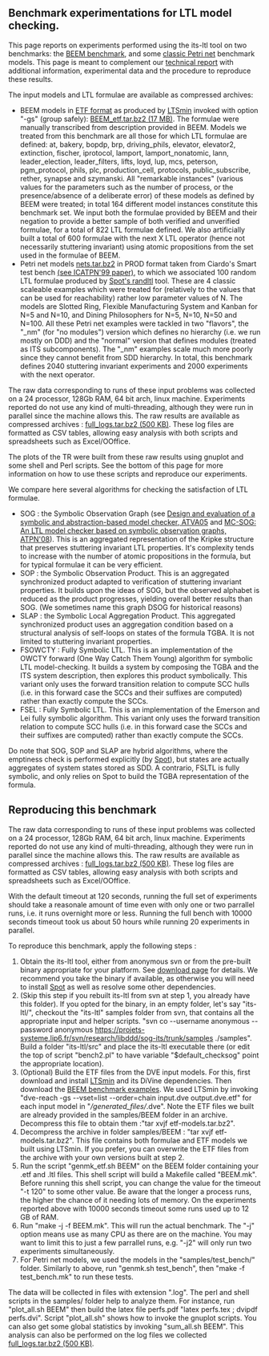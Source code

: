 ## Benchmark experimentations for LTL model checking.

This page reports on experiments performed using the its-ltl tool on two benchmarks: the [BEEM benchmark](http://anna.fi.muni.cz/models/), and some [classic Petri net](http://www.cs.ucr.edu/~ciardo/pubs/1999ICATPN-MDD.pdf) benchmark models. This page is meant to complement our [technical report](files/TechReport.pdf) with additional information, experimental data and the procedure to reproduce these results.

The input models and LTL formulae are available as compressed archives:

*   BEEM models in [ETF format](http://fmt.cs.utwente.nl/tools/ltsmin/etf.html) as produced by [LTSmin](http://fmt.cs.utwente.nl/tools/ltsmin/) invoked with option "-gs" (group safely): [BEEM_etf.tar.bz2 (17 MB)](files/BEEM_etf.tar.bz2). The formulae were manually transcribed from description provided in BEEM. Models we treated from this benchmark are all those for which LTL formulae are defined: at, bakery, bopdp, brp, driving_phils, elevator, elevator2, extinction, fischer, iprotocol, lamport, lamport_nonatomic, lann, leader_election, leader_filters, lifts, loyd, lup, mcs, peterson, pgm_protocol, phils, plc, production_cell, protocols, public_subscribe, rether, synapse and szymanski. All "remarkable instances" (various values for the parameters such as the number of process, or the presence/absence of a deliberate error) of these models as defined by BEEM were treated; in total 164 different model instances constitute this benchmark set. We input both the formulae provided by BEEM and their negation to provide a better sample of both verified and unverified formulae, for a total of 822 LTL formulae defined. We also artificially built a total of 600 formulae with the next X LTL operator (hence not necessarily stuttering invariant) using atomic propositions from the set used in the formulae of BEEM.
*   Petri net models [nets.tar.bz2](files/nets.tar.bz2) in PROD format taken from Ciardo's Smart test bench [(see ICATPN'99 paper)](http://www.cs.ucr.edu/~ciardo/pubs/1999ICATPN-MDD.pdf), to which we associated 100 random LTL formulae produced by [Spot's randltl](http://spot.lip6.fr/) tool. These are 4 classic scaleable examples which were treated for (relatively to the values that can be used for reachability) rather low parameter values of N. The models are Slotted Ring, Flexible Manufacturing System and Kanban for N=5 and N=10, and Dining Philosophers for N=5, N=10, N=50 and N=100\. All these Petri net examples were tackled in two "flavors", the "_nm" (for "no modules") version which defines no hierarchy (i.e. we run mostly on DDD) and the "normal" version that defines modules (treated as ITS subcomponents). The "_nm" examples scale much more poorly since they cannot benefit from SDD hierarchy. In total, this benchmark defines 2040 stuttering invariant experiments and 2000 experiments with the next operator.

The raw data corresponding to runs of these input problems was collected on a 24 processor, 128Gb RAM, 64 bit arch, linux machine. Experiments reported do not use any kind of multi-threading, although they were run in parallel since the machine allows this. The raw results are available as compressed archives : [full_logs.tar.bz2 (500 KB)](files/full_logs.tar.bz2). These log files are formatted as CSV tables, allowing easy analysis with both scripts and spreadsheets such as Excel/OOffice.

The plots of the TR were built from these raw results using gnuplot and some shell and Perl scripts. See the bottom of this page for more information on how to use these scripts and reproduce our experiments.

We compare here several algorithms for checking the satisfaction of LTL formulae.

*   SOG : the Symbolic Observation Graph (see [Design and evaluation of a symbolic and abstraction-based model checker, ATVA05](http://www.lsv.ens-cachan.fr/Publis/PAPERS/PDF/HIK-atva04.pdf) and [MC-SOG: An LTL model checker based on symbolic observation graphs, ATPN'08](https://projets-systeme.lip6.fr/trac/research/libddd/export/1768/sog-its/trunk/doc/positionnement/articles/icatpn08.pdf)). This is an aggregated representation of the Kripke structure that preserves stuttering invariant LTL properties. It's complexity tends to increase with the number of atomic propositions in the formula, but for typical formulae it can be very efficient.
*   SOP : the Symbolic Observation Product. This is an aggregated synchronized product adapted to verification of stuttering invariant properties. It builds upon the ideas of SOG, but the observed alphabet is reduced as the product progresses, yielding overall better results than SOG. (We sometimes name this graph DSOG for historical reasons)
*   SLAP : the Symbolic Local Aggregation Product. This aggregated synchronized product uses an aggregation condition based on a structural analysis of self-loops on states of the formula TGBA. It is not limited to stuttering invariant properties.
*   FSOWCTY : Fully Symbolic LTL. This is an implementation of the OWCTY forward (One Way Catch Them Young) algorithm for symbolic LTL model-checking. It builds a system by composing the TGBA and the ITS system description, then explores this product symbolically. This variant only uses the forward transition relation to compute SCC hulls (i.e. in this forward case the SCCs and their suffixes are computed) rather than exactly compute the SCCs.
*   FSEL : Fully Symbolic LTL. This is an implementation of the Emerson and Lei fully symbolic algorithm. This variant only uses the forward transition relation to compute SCC hulls (i.e. in this forward case the SCCs and their suffixes are computed) rather than exactly compute the SCCs.

Do note that SOG, SOP and SLAP are hybrid algorithms, where the emptiness check is performed explicitly (by [Spot](http://spot.lip6.fr/)), but states are actually aggregates of system states stored as SDD. A contrario, FSLTL is fully symbolic, and only relies on Spot to build the TGBA representation of the formula.

## Reproducing this benchmark

The raw data corresponding to runs of these input problems was collected on a 24 processor, 128Gb RAM, 64 bit arch, linux machine. Experiments reported do not use any kind of multi-threading, although they were run in parallel since the machine allows this. The raw results are available as compressed archives : [full_logs.tar.bz2 (500 KB)](files/full_logs.tar.bz2). These log files are formatted as CSV tables, allowing easy analysis with both scripts and spreadsheets such as Excel/OOffice.

With the default timeout at 120 seconds, running the full set of experiments should take a reasonale amount of time even with only one or two parrallel runs, i.e. it runs overnight more or less. Running the full bench with 10000 seconds timeout took us about 50 hours while running 20 experiments in parallel.

To reproduce this benchmark, apply the following steps :

1.  Obtain the its-ltl tool, either from anonymous svn or from the pre-built binary appropriate for your platform. See [download page](download.html) for details. We recommend you take the binary if available, as otherwise you will need to install [Spot](http://spot.lip6.fr/) as well as resolve some other dependencies.
2.  (Skip this step if you rebuilt its-ltl from svn at step 1, you already have this folder). If you opted for the binary, in an empty folder, let's say "its-ltl/", checkout the "its-ltl" samples folder from svn, that contains all the appropriate input and helper scripts. "svn co --username anonymous --password anonymous https://projets-systeme.lip6.fr/svn/research/libddd/sog-its/trunk/samples ./samples". Build a folder "its-ltl/src" and place the its-ltl executable there (or edit the top of script "bench2.pl" to have variable "$default_checksog" point the appropriate location).
3.  (Optional) Build the ETF files from the DVE input models. For this, first download and install [LTSmin](http://fmt.cs.utwente.nl/tools/ltsmin/) and its DiVine dependencies. Then download the [BEEM benchmark examples](http://anna.fi.muni.cz/models/models_data.tar.gz). We used LTSmin by invoking "dve-reach -gs --vset=list --order=chain input.dve output.dve.etf" for each input model in "*/generated_files/*.dve". Note the ETF files we built are already provided in the samples/BEEM folder in an archive. Decompress this file to obtain them :"tar xvjf etf-models.tar.bz2".
4.  Decompress the archive in folder samples/BEEM : "tar xvjf etf-models.tar.bz2". This file contains both formulae and ETF models we built using LTSmin. If you prefer, you can overwrite the ETF files from the archive with your own versions built at step 2\.
5.  Run the script "genmk_etf.sh BEEM" on the BEEM folder containing your .etf and .ltl files. This shell script will build a Makefile called "BEEM.mk". Before running this shell script, you can change the value for the timeout "-t 120" to some other value. Be aware that the longer a process runs, the higher the chance of it needing lots of memory. On the experiments reported above with 10000 seconds timeout some runs used up to 12 GB of RAM.
6.  Run "make -j -f BEEM.mk". This will run the actual benchmark. The "-j" option means use as many CPU as there are on the machine. You may want to limit this to just a few parrallel runs, e.g. "-j2" will only run two experiments simultaneously.
7.  For Petri net models, we used the models in the "samples/test_bench/" folder. Similarly to above, run "genmk.sh test_bench", then "make -f test_bench.mk" to run these tests.

The data will be collected in files with extension ".log". The perl and shell scripts in the samples/ folder help to analyze them. For instance, run "plot_all.sh BEEM" then build the latex file perfs.pdf "latex perfs.tex ; dvipdf perfs.dvi". Script "plot_all.sh" shows how to invoke the gnuplot scripts. You can also get some global statistics by invoking "sum_all.sh BEEM". This analysis can also be performed on the log files we collected [full_logs.tar.bz2 (500 KB)](files/full_logs.tar.bz2).